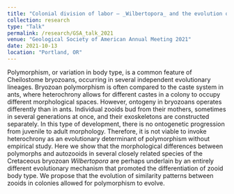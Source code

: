 ```yaml
---
title: "Colonial division of labor – _Wilbertopora_ and the evolution of avicularia"
collection: research
type: "Talk"
permalink: /research/GSA_talk_2021
venue: "Geological Society of American Annual Meeting 2021"
date: 2021-10-13
location: "Portland, OR"
---
```


Polymorphism, or variation in body type, is a common feature of Cheilostome bryozoans, occurring in several independent evolutionary lineages. Bryozoan polymorphism is often compared to the caste system in ants, where heterochrony allows for different castes in a colony to occupy different morphological spaces. However, ontogeny in bryozoans operates differently than in ants. Individual zooids bud from their mothers, sometimes in several generations at once, and their exoskeletons are constructed separately. In this type of development, there is no ontogenetic progression from juvenile to adult morphology. Therefore, it is not viable to invoke heterochrony as an evolutionary determinant of polymorphism without empirical study. Here we show that the morphological differences between polymorphs and autozooids in several closely related species of the Cretaceous bryozoan _Wilbertopora_ are perhaps underlain by an entirely different evolutionary mechanism that promoted the differentiation of zooid body type. We propose that the evolution of similarity patterns between zooids in colonies allowed for polymorphism to evolve.
